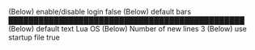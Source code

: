 (Below) enable/disable login
false
(Below) default bars
███████████████████████████████████████████████
(Below) default text
Lua OS
(Below) Number of new lines
3
(Below) use startup file
true